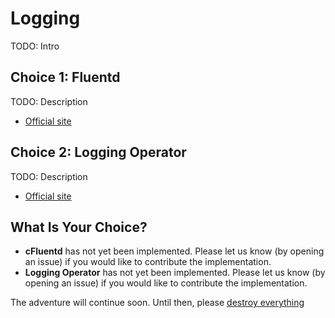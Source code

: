 # Logging

TODO: Intro

## Choice 1: Fluentd

TODO: Description

* [Official site](https://www.fluentd.org)

## Choice 2: Logging Operator

TODO: Description

* [Official site](https://kube-logging.dev)

## What Is Your Choice?

* **cFluentd** has not yet been implemented. Please let us know (by opening an issue) if you would like to contribute the implementation.
* **Logging Operator** has not yet been implemented. Please let us know (by opening an issue) if you would like to contribute the implementation.

The adventure will continue soon. Until then, please [destroy everything](../destroy/observability.md)
